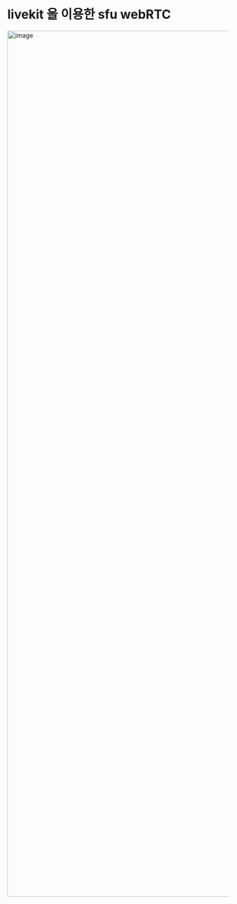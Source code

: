 # livekit 을 이용한 sfu webRTC

<img width="3024" height="1964" alt="image" src="https://github.com/user-attachments/assets/3cf70d65-2468-4665-a14b-8f3dbad191f2" />
